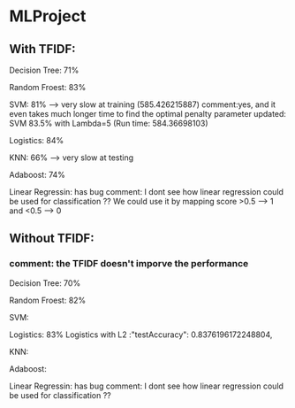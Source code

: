 # MLProject
## With TFIDF:

Decision Tree:  71% 

Random Froest: 83%

SVM: 81% --> very slow at training (585.426215887)
comment:yes, and it even takes much longer time to find the optimal penalty parameter 
updated: SVM 83.5% with Lambda=5 (Run time: 584.36698103)


Logistics: 84%

KNN: 66%  --> very slow at testing

Adaboost: 74%

Linear Regressin: has bug   comment: I dont see how linear regression could be used for classification ??
We could use it by mapping score >0.5 --> 1 and <0.5 --> 0

## Without TFIDF:

### comment: the TFIDF doesn't imporve the performance 

Decision Tree:  70% 

Random Froest: 82%

SVM: 

Logistics: 83%
Logistics with L2 :"testAccuracy": 0.8376196172248804,


KNN: 

Adaboost: 

Linear Regressin: has bug   comment: I dont see how linear regression could be used for classification ??
